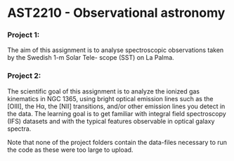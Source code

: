 # AST2210 - Observational astronomy

### Project 1: 
The aim of this assignment is to analyse spectroscopic observations taken by the Swedish 1-m Solar Tele-
scope (SST) on La Palma.

### Project 2:
The scientific goal of this assignment is to analyze the ionized gas kinematics in NGC 1365, using bright optical
emission lines such as the [OIII], the Hα, the [NII] transitions, and/or other emission lines you detect in the data. The learning goal is to get familiar with integral field spectroscopy (IFS) datasets and with the typical features observable in optical galaxy spectra.

Note that none of the project folders contain the data-files necessary to run the code as these were too large to upload.